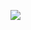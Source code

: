 ![](https://www.nta.go.jp/tmp/a9e1b922-95a6-4dbb-9023-e4258685793b/images/d7f53a41ff94da2559d9a30a30745e881a142fd97694ecceba8303ab207e7f72.jpg)